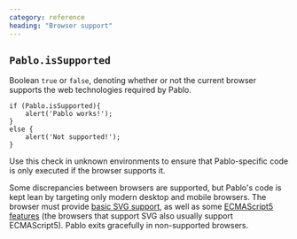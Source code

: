 ```yaml
---
category: reference
heading: "Browser support"
---
```

   
`Pablo.isSupported`
-------------------

Boolean `true` or `false`, denoting whether or not the current browser supports the web technologies required by Pablo.

	if (Pablo.isSupported){
        alert('Pablo works!');
    }
    else {
        alert('Not supported!');
    }

Use this check in unknown environments to ensure that Pablo-specific code is only executed if the browser supports it.

Some discrepancies between browsers are supported, but Pablo's code is kept lean by targeting only modern desktop and mobile browsers. The browser must provide [basic SVG support][#svg-support], as well as some [ECMAScript5 features][#ecma5-support] (the browsers that support SVG also usually support ECMAScript5). Pablo exits gracefully in non-supported browsers.

[#svg-support]: http://caniuse.com/#search=svg
[#ecma5-support]: http://kangax.github.com/es5-compat-table/